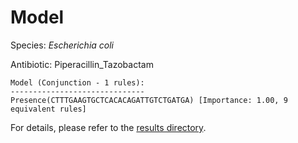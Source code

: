 
# Model

Species: *Escherichia coli*

Antibiotic: Piperacillin_Tazobactam

```
Model (Conjunction - 1 rules):
------------------------------
Presence(CTTTGAAGTGCTCACACAGATTGTCTGATGA) [Importance: 1.00, 9 equivalent rules]

```

For details, please refer to the [results directory](../../../../../results/scm_b/escherichia%20coli/piperacillin_tazobactam/repeat_5/).

